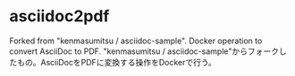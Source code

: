 # asciidoc2pdf
Forked from "kenmasumitsu / asciidoc-sample". Docker operation to convert AsciiDoc to PDF.
"kenmasumitsu / asciidoc-sample"からフォークしたもの。AsciiDocをPDFに変換する操作をDockerで行う。
